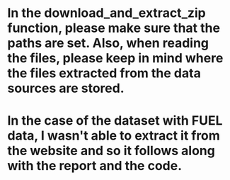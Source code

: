 # In the download_and_extract_zip function, please make sure that the paths are set. Also, when reading the files, please keep in mind where the files extracted from the data sources are stored.

# In the case of the dataset with FUEL data, I wasn't able to extract it from the website and so it follows along with the report and the code.
